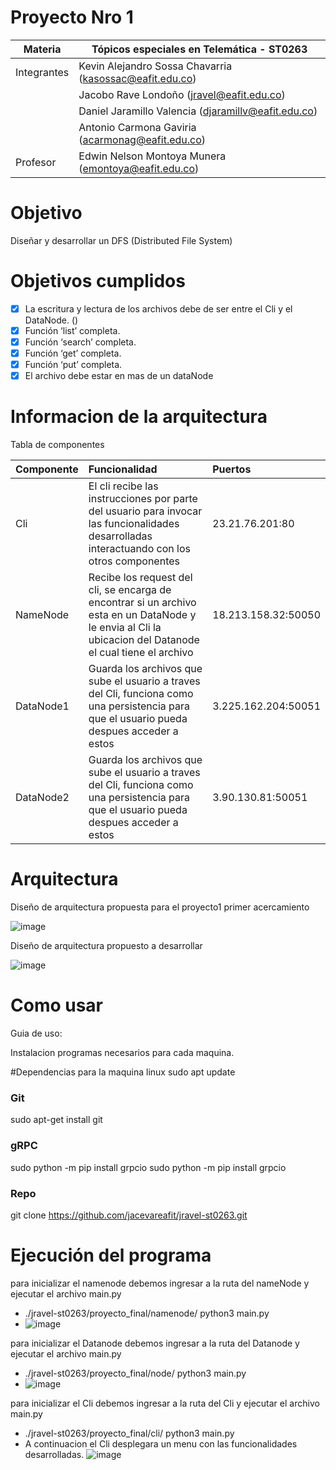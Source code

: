 # Proyecto Nro 1


| Materia  | Tópicos especiales en Telemática - ST0263 |
| ------------- | ------------- |
| Integrantes  |  Kevin Alejandro Sossa Chavarria (kasossac@eafit.edu.co) |
|  | Jacobo Rave Londoño (jravel@eafit.edu.co)  |
|   | Daniel Jaramillo Valencia (djaramillv@eafit.edu.co) |
|   | Antonio Carmona Gaviria (acarmonag@eafit.edu.co) |
| Profesor  | Edwin Nelson Montoya Munera (emontoya@eafit.edu.co) |


# Objetivo

Diseñar y desarrollar un DFS (Distributed File System) 

# Objetivos cumplidos

- [x] La escritura y lectura de los archivos debe de ser entre el Cli y el DataNode. ()
- [x] Función ‘list’ completa.
- [x] Función ‘search’ completa.
- [x] Función ‘get’ completa.
- [x] Función ‘put’ completa.
- [x] El archivo debe estar en mas de un dataNode

# Informacion de la arquitectura

Tabla de componentes


| Componente | Funcionalidad | Puertos |
| :---         |     :---     |          :--- |
| Cli   | El cli recibe las instrucciones por parte del usuario para invocar las funcionalidades desarrolladas interactuando con los otros componentes      | 23.21.76.201:80    |
| NameNode    | Recibe los request del cli, se encarga de encontrar si un archivo esta en un DataNode y le envia al Cli la ubicacion del Datanode el cual tiene el archivo       |  18.213.158.32:50050     |
| DataNode1    | Guarda los archivos que sube el usuario a traves del Cli, funciona como una persistencia para que el usuario pueda despues acceder a estos      | 3.225.162.204:50051    |
| DataNode2     | Guarda los archivos que sube el usuario a traves del Cli, funciona como una persistencia para que el usuario pueda despues acceder a estos      | 3.90.130.81:50051     |


# Arquitectura

Diseño de arquitectura propuesta para el proyecto1 primer acercamiento

![image](https://github.com/jacevareafit/jravel-st0263/assets/68928490/8e5e00ae-e550-4e66-b4b5-99e7d7deebcd)

Diseño de arquitectura propuesto a desarrollar

![image](https://github.com/jacevareafit/jravel-st0263/assets/68928490/482c95e5-67f1-43f6-a65b-e03eb79100ad)

# Como usar

Guia de uso:

Instalacion programas necesarios para cada maquina.

#Dependencias para la maquina linux
sudo apt update

### Git
sudo apt-get install git

### gRPC
sudo python -m pip install grpcio
sudo python -m pip install grpcio

### Repo
git clone https://github.com/jacevareafit/jravel-st0263.git

# Ejecución del programa

para inicializar el namenode debemos ingresar a la ruta del nameNode y ejecutar el archivo main.py
  - ./jravel-st0263/proyecto_final/namenode/ python3 main.py
  - ![image](https://github.com/jacevareafit/jravel-st0263/assets/68928490/1ec95014-b1d3-4f6c-b26f-406fc7cca596)


para inicializar el Datanode debemos ingresar a la ruta del Datanode y ejecutar el archivo main.py
  - ./jravel-st0263/proyecto_final/node/ python3 main.py
  - ![image](https://github.com/jacevareafit/jravel-st0263/assets/68928490/e5a9271c-3689-4809-bfdd-f426600bb9b7)


para inicializar el Cli debemos ingresar a la ruta del Cli y ejecutar el archivo main.py
  - ./jravel-st0263/proyecto_final/cli/ python3 main.py
  - A continuacion el Cli desplegara un menu con las funcionalidades desarrolladas.
![image](https://github.com/jacevareafit/jravel-st0263/assets/68928490/65886bf9-3033-4425-8544-51292b93406c)














